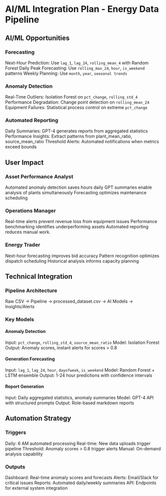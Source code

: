# AI/ML Integration Plan - Energy Data Pipeline

## AI/ML Opportunities

### Forecasting

Next-Hour Prediction: Use `lag_1`, `lag_24`, `rolling_mean_4` with Random Forest
Daily Peak Forecasting: Use `rolling_max_24`, `hour`, `is_weekend` patterns
Weekly Planning: Use `month`, `year`, `seasonal trends`

### Anomaly Detection

Real-Time Outliers: Isolation Forest on `pct_change`, `rolling_std_4`
Performance Degradation: Change point detection on `rolling_mean_24`
Equipment Failures: Statistical process control on extreme `pct_change`

### Automated Reporting

Daily Summaries: GPT-4 generates reports from aggregated statistics
Performance Insights: Extract patterns from plant_mean_ratio, source_mean_ratio
Threshold Alerts: Automated notifications when metrics exceed bounds

## User Impact

### Asset Performance Analyst

Automated anomaly detection saves hours daily
GPT summaries enable analysis of plants simultaneously
Forecasting optimizes maintenance scheduling

### Operations Manager

Real-time alerts prevent revenue loss from equipment issues
Performance benchmarking identifies underperforming assets
Automated reporting reduces manual work.

### Energy Trader

Next-hour forecasting improves bid accuracy
Pattern recognition optimizes dispatch scheduling
Historical analysis informs capacity planning

## Technical Integration

### Pipeline Architecture

Raw CSV → Pipeline → processed_dataset.csv → AI Models → Insights/Alerts

### Key Models

#### Anomaly Detection

Input: `pct_change`, `rolling_std_4`, `source_mean_ratio`
Model: Isolation Forest
Output: Anomaly scores, instant alerts for scores > 0.8

#### Generation Forecasting

Input: `lag_1`, `lag_24`, `hour`, `dayofweek`, `is_weekend`
Model: Random Forest + LSTM ensemble
Output: 1-24 hour predictions with confidence intervals

#### Report Generation

Input: Daily aggregated statistics, anomaly summaries
Model: GPT-4 API with structured prompts
Output: Role-based markdown reports

## Automation Strategy

### Triggers

Daily: 6 AM automated processing
Real-time: New data uploads trigger pipeline
Threshold: Anomaly scores > 0.8 trigger alerts
Manual: On-demand analysis capability

### Outputs

Dashboard: Real-time anomaly scores and forecasts
Alerts: Email/Slack for critical issues
Reports: Automated daily/weekly summaries
API: Endpoints for external system integration
